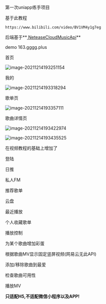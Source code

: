 第一次uniapp练手项目

基于此教程

```
https://www.bilibili.com/video/BV1VM4y1g7eg
```

后端基于**[ NeteaseCloudMusicApi](https://github.com/Binaryify/NeteaseCloudMusicApi)**

demo  163.gggg.plus

首页

![image-20211214193251154](https://qinfengge-1256120090.cos.ap-chengdu.myqcloud.com/hexo/cos/image-20211214193251154.png)

我的

![image-20211214193318294](https://qinfengge-1256120090.cos.ap-chengdu.myqcloud.com/hexo/cos/image-20211214193318294.png)

歌单页

![image-20211214193357111](https://qinfengge-1256120090.cos.ap-chengdu.myqcloud.com/hexo/cos/image-20211214193422974.png)

歌曲详情页

![image-20211214193422974](https://qinfengge-1256120090.cos.ap-chengdu.myqcloud.com/hexo/cos/image-20211214193422974.png)

![image-20211214193435525](https://qinfengge-1256120090.cos.ap-chengdu.myqcloud.com/hexo/cos/image-20211214193435525.png)

在视频教程的基础上增加了

登陆

日推

私人FM

推荐歌单

云盘

最近播放

个人收藏歌单

播放控制

为某个歌曲增加彩蛋

根据歌曲MV显示固定竖屏视频(网易云无此API)

添加/移除歌曲到最爱

检查歌曲可用性

播放MV

**只适配H5,不适配微信小程序以及APP!**

